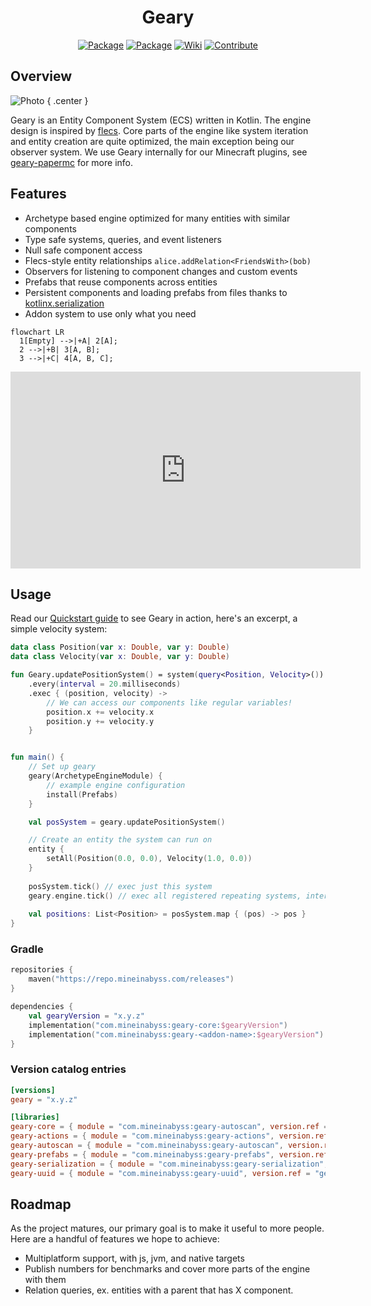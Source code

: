 <div align="center">

# Geary
[![Package](https://img.shields.io/maven-metadata/v?metadataUrl=https://repo.mineinabyss.com/releases/com/mineinabyss/geary-core/maven-metadata.xml&color=light_green)](https://repo.mineinabyss.com/#/releases/com/mineinabyss/geary-core)
[![Package](https://img.shields.io/maven-metadata/v?metadataUrl=https://repo.mineinabyss.com/snapshots/com/mineinabyss/geary-core/maven-metadata.xml&label=prerelease)](https://repo.mineinabyss.com/#/snapshots/com/mineinabyss/geary-core)
[![Wiki](https://img.shields.io/badge/-Project%20Wiki-blueviolet?logo=Wikipedia&labelColor=gray)](https://docs.mineinabyss.com/geary)
[![Contribute](https://shields.io/badge/Contribute-e57be5?logo=github%20sponsors&style=flat&logoColor=white)](https://docs.mineinabyss.com/contribute)
</div>

## Overview


![Photo](https://cdn.mineinabyss.com/website/albums/2024/screenshot-competition/3.webp) { .center }

Geary is an Entity Component System (ECS) written in Kotlin. The engine design is inspired by [flecs](https://github.com/SanderMertens/flecs). Core parts of the engine like system iteration and entity creation are quite optimized, the main exception being our observer system. We use Geary internally for our Minecraft plugins, see [geary-papermc](https://github.com/MineInAbyss/geary-papermc) for more info.

## Features
- Archetype based engine optimized for many entities with similar components
- Type safe systems, queries, and event listeners
- Null safe component access
- Flecs-style entity relationships `alice.addRelation<FriendsWith>(bob)`
- Observers for listening to component changes and custom events
- Prefabs that reuse components across entities
- Persistent components and loading prefabs from files thanks to [kotlinx.serialization](https://github.com/Kotlin/kotlinx.serialization/)
- Addon system to use only what you need

```mermaid
flowchart LR
  1[Empty] -->|+A| 2[A];
  2 -->|+B| 3[A, B];
  3 -->|+C| 4[A, B, C];
```

<iframe width="560" height="315" src="https://www.youtube.com/embed/BP6NxVxDQIs" title="YouTube video player" frameborder="0" allow="accelerometer; autoplay; clipboard-write; encrypted-media; gyroscope; picture-in-picture; web-share" allowfullscreen="true"></iframe>

## Usage

Read our [Quickstart guide](https://docs.mineinabyss.com/geary/quickstart/) to see Geary in action, here's an excerpt, a simple velocity system:


```kotlin
data class Position(var x: Double, var y: Double)
data class Velocity(var x: Double, var y: Double)

fun Geary.updatePositionSystem() = system(query<Position, Velocity>())
    .every(interval = 20.milliseconds)
    .exec { (position, velocity) ->
        // We can access our components like regular variables!
        position.x += velocity.x
        position.y += velocity.y
    }


fun main() {
    // Set up geary
    geary(ArchetypeEngineModule) {
        // example engine configuration
        install(Prefabs)
    }

    val posSystem = geary.updatePositionSystem()

    // Create an entity the system can run on
    entity {
        setAll(Position(0.0, 0.0), Velocity(1.0, 0.0))
    }
    
    posSystem.tick() // exec just this system
    geary.engine.tick() // exec all registered repeating systems, interval used to calculate every n ticks to run
    
    val positions: List<Position> = posSystem.map { (pos) -> pos }
}

```

### Gradle
```kotlin
repositories {
    maven("https://repo.mineinabyss.com/releases")
}

dependencies {
    val gearyVersion = "x.y.z"
    implementation("com.mineinabyss:geary-core:$gearyVersion")
    implementation("com.mineinabyss:geary-<addon-name>:$gearyVersion")
}
```

### Version catalog entries

```toml
[versions]
geary = "x.y.z"

[libraries]
geary-core = { module = "com.mineinabyss:geary-autoscan", version.ref = "geary" }
geary-actions = { module = "com.mineinabyss:geary-actions", version.ref = "geary" }
geary-autoscan = { module = "com.mineinabyss:geary-autoscan", version.ref = "geary" }
geary-prefabs = { module = "com.mineinabyss:geary-prefabs", version.ref = "geary" }
geary-serialization = { module = "com.mineinabyss:geary-serialization", version.ref = "geary" } 
geary-uuid = { module = "com.mineinabyss:geary-uuid", version.ref = "geary" } 
```

## Roadmap

As the project matures, our primary goal is to make it useful to more people. Here are a handful of features we hope to achieve:
- Multiplatform support, with js, jvm, and native targets
- Publish numbers for benchmarks and cover more parts of the engine with them
- Relation queries, ex. entities with a parent that has X component.
